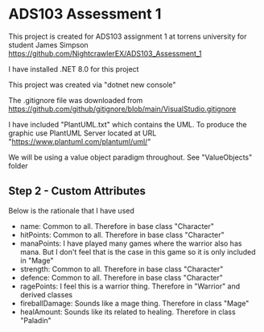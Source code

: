 # ADS103 Assessment 1
This project is created for ADS103 assignment 1 at torrens university for student James Simpson
https://github.com/NightcrawlerEX/ADS103_Assessment_1

I have installed .NET 8.0 for this project

This project was created via "dotnet new console"

The .gitignore file was downloaded from https://github.com/github/gitignore/blob/main/VisualStudio.gitignore

I have included "PlantUML.txt" which contains the UML. To produce the graphic use PlantUML Server located at URL "https://www.plantuml.com/plantuml/uml/"

We will be using a value object paradigm throughout. See "ValueObjects" folder 

## Step 2 - Custom Attributes

Below is the rationale that I have used
- name: Common to all. Therefore in base class "Character"
- hitPoints: Common to all. Therefore in base class "Character"
- manaPoints: I have played many games where the warrior also has mana. But I don't feel that is the case in this game so it is only included in "Mage"
- strength: Common to all. Therefore in base class "Character"
- defence: Common to all. Therefore in base class "Character"
- ragePoints: I feel this is a warrior thing. Therefore in "Warrior" and derived classes
- fireballDamage: Sounds like a mage thing. Therefore in class "Mage"
- healAmount: Sounds like its related to healing. Therefore in class "Paladin"